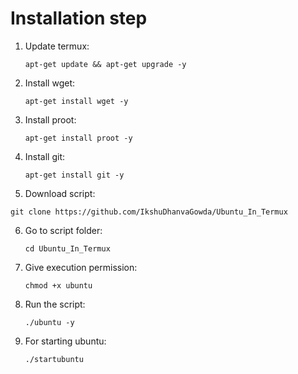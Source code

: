 # Installation step
1. Update termux:

   `apt-get update && apt-get upgrade -y`
2. Install wget:

   `apt-get install wget -y`
3. Install proot:

   `apt-get install proot -y`
4. Install git:

   `apt-get install git -y`
   
5. Download script:

`git clone https://github.com/IkshuDhanvaGowda/Ubuntu_In_Termux`

 6. Go to script folder:

      `cd Ubuntu_In_Termux`
   
 7. Give execution permission:

      `chmod +x ubuntu`
 
 8. Run the script:

       `./ubuntu -y`

 9. For starting ubuntu: 
  
     `./startubuntu`

